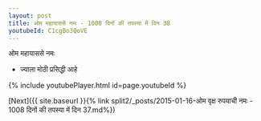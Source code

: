 ```yaml
---
layout: post
title: ओम महायाससे नमः - 1008 दिनों की तपस्या में दिन 38
youtubeId: C1cgBo3QoVE
---
```

 
 
 ओम महायाससे नमः  
 
 -  ज्याला मोठी प्रसिद्धी आहे 
 
  
 
  
 
 
 
 
 
 


{% include youtubePlayer.html id=page.youtubeId %}
 
[Next]({{ site.baseurl }}{% link  split2/_posts/2015-01-16-ओम वृक्ष रुपयाची नमः - 1008 दिनों की तपस्या में दिन 37.md%})
 
